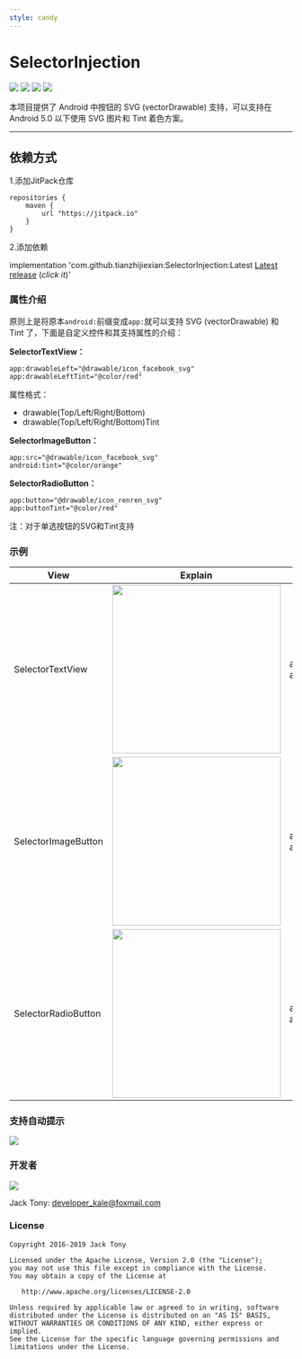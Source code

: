 ```yaml
---
style: candy
---
```

# SelectorInjection
[![](https://jitpack.io/v/tianzhijiexian/SelectorInjection.svg)](https://jitpack.io/#tianzhijiexian/SelectorInjection)
![](https://img.shields.io/badge/minSdk-16-blue.svg)
[![](https://img.shields.io/github/stars/tianzhijiexian/SelectorInjection.svg)](https://github.com/tianzhijiexian/SelectorInjection)
[![](https://img.shields.io/github/forks/tianzhijiexian/SelectorInjection.svg)](https://github.com/tianzhijiexian/SelectorInjection/network)

本项目提供了 Android 中按钮的 SVG (vectorDrawable) 支持，可以支持在 Android 5.0 以下使用 SVG 图片和 Tint 着色方案。

---

## 依赖方式

1.添加JitPack仓库

```
repositories {
    maven {
        url "https://jitpack.io"
    }
}
```

2.添加依赖

>
implementation 'com.github.tianzhijiexian:SelectorInjection:Latest [Latest release](https://github.com/tianzhijiexian/SelectorInjection/releases) (*click it*)'

### 属性介绍

原则上是将原本`android:`前缀变成`app:`就可以支持 SVG (vectorDrawable) 和 Tint 了，下面是自定义控件和其支持属性的介绍：

**SelectorTextView：**

```
app:drawableLeft="@drawable/icon_facebook_svg"  
app:drawableLeftTint="@color/red"
```
属性格式：

- drawable(Top/Left/Right/Bottom)
- drawable(Top/Left/Right/Bottom)Tint

**SelectorImageButton：**

```
app:src="@drawable/icon_facebook_svg"
android:tint="@color/orange" 
```

**SelectorRadioButton：**

```
app:button="@drawable/icon_renren_svg" 
app:buttonTint="@color/red"
```

注：对于单选按钮的SVG和Tint支持

### 示例

View| Explain | Attribute
--- | --- | ---
SelectorTextView   | <div><img src="http://static.zybuluo.com/shark0017/o06fq4tk0dk35kznk965vf96/image_1cca7nhgh1khc1e6o1v8fjtqosb3h.png" width="300"></div>| app:drawableBottom="@drawable/icon_facebook_svg"<br>app:drawableBottomTint="@color/green"
SelectorImageButton | <div><img src="http://static.zybuluo.com/shark0017/idhyn2508hqtl7kulwqykod8/image_1cca8953dav3b2n1ork1hjnlh24b.png" width="300"></div>| app:src="@drawable/icon_robot_svg" <br>  android:tint="@color/orange" 
SelectorRadioButton | <div><img src="http://static.zybuluo.com/shark0017/c460uqsb4vd4dzoogmsk9lnp/image_1cca780lu12dcp0a1nhc16jcpfl1t.png" width="300"></div>| app:button="@drawable/icon_check_selector"  <br>  app:buttonTint="@color/orange"	

### 支持自动提示

![](http://static.zybuluo.com/shark0017/7zwuwmpqt8277pij1y0n9ujx/image_1cca9etom4krs9a89a1mpd1in355.png)

### 开发者 

![](https://avatars3.githubusercontent.com/u/9552155?v=3&s=460)

Jack Tony: <developer_kale@foxmail.com>  

### License

    Copyright 2016-2019 Jack Tony

    Licensed under the Apache License, Version 2.0 (the "License");
    you may not use this file except in compliance with the License.
    You may obtain a copy of the License at

       http://www.apache.org/licenses/LICENSE-2.0

    Unless required by applicable law or agreed to in writing, software
    distributed under the License is distributed on an "AS IS" BASIS,
    WITHOUT WARRANTIES OR CONDITIONS OF ANY KIND, either express or implied.
    See the License for the specific language governing permissions and
    limitations under the License.

